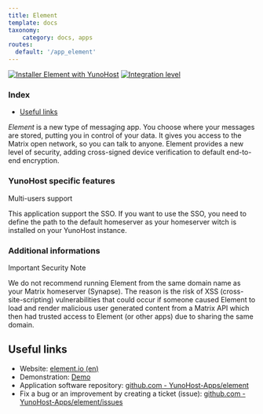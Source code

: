 ```yaml
---
title: Element
template: docs
taxonomy:
    category: docs, apps
routes:
  default: '/app_element'
---
```


[![Installer Element with YunoHost](https://install-app.yunohost.org/install-with-yunohost.svg)](https://install-app.yunohost.org/?app=element) [![Integration level](https://dash.yunohost.org/integration/element.svg)](https://dash.yunohost.org/appci/app/element)

### Index

- [Useful links](#useful-links)

*Element* is a new type of messaging app. You choose where your messages are stored, putting you in control of your data. It gives you access to the Matrix open network, so you can talk to anyone. Element provides a new level of security, adding cross-signed device verification to default end-to-end encryption.

### YunoHost specific features

Multi-users support

This application support the SSO. If you want to use the SSO, you need to define the path to the default homeserver as your homeserver witch is installed on your YunoHost instance.

### Additional informations

Important Security Note

We do not recommend running Element from the same domain name as your Matrix homeserver (Synapse). The reason is the risk of XSS (cross-site-scripting) vulnerabilities that could occur if someone caused Element to load and render malicious user generated content from a Matrix API which then had trusted access to Element (or other apps) due to sharing the same domain.

## Useful links

+ Website: [element.io (en)](https://element.io/)
+ Demonstration: [Demo](https://app.element.io/)
+ Application software repository: [github.com - YunoHost-Apps/element](https://github.com/YunoHost-Apps/element_ynh)
+ Fix a bug or an improvement by creating a ticket (issue): [github.com - YunoHost-Apps/element/issues](https://github.com/YunoHost-Apps/element_ynh/issues)
